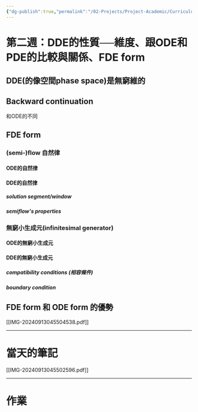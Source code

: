 ```yaml
---
{"dg-publish":true,"permalink":"/02-Projects/Project-Academic/Curriculums/DDE/DDE_Note_Week_2/","title":"DDE Note Week 2","tags":["DDE"],"noteIcon":"1","created":"2024-09-13T04:42:10.509+08:00","updated":"2024-09-13T05:25:35.176+08:00"}
---
```


# 第二週：DDE的性質──維度、跟ODE和PDE的比較與關係、FDE form

## DDE(的像空間phase space)是無窮維的

## Backward continuation
和ODE的不同

## FDE form

### (semi-)flow 自然律

#### ODE的自然律

#### DDE的自然律
##### solution segment/window
##### semiflow's properties


### 無窮小生成元(infinitesimal generator)

#### ODE的無窮小生成元

#### DDE的無窮小生成元
##### compatibility conditions (相容條件)
##### boundary condition

## FDE form 和 ODE form 的優勢



[[IMG-20240913045504538.pdf]]

---
# 當天的筆記

[[IMG-20240913045502596.pdf]]

---
# 作業